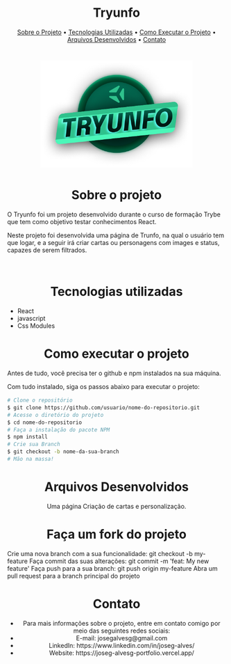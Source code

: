 <h1 align='center'>Tryunfo</h1>
 <p align="center">
  <a href="#sobre-o-projeto">Sobre o Projeto</a> •
  <a href="#tecnologias-utilizadas">Tecnologias Utilizadas</a> •
  <a href="#como-executar-o-projeto">Como Executar o Projeto</a> •
  <a href="#arquivos-desenvolvidos">Arquivos Desenvolvidos</a> •
  <a href="#contato">Contato</a>
</p>
<h1 align='center'>
  <img src='https://github.com/joseg-alvesg/project-tryunfo/blob/main/src/logo_tryunfo@2x.png?raw=true' width="350" heigth="350"/>
</h1>
<h1 align='center'>Sobre o projeto</h1>
<p>O Tryunfo foi um projeto desenvolvido durante o curso de formação Trybe que tem como objetivo testar conhecimentos React.</p>
<p>Neste projeto foi desenvolvida uma página de Trunfo, na qual o usuário tem que logar, e a seguir irá criar cartas ou personagens com images e status, capazes de serem filtrados.</p>
<br>
<h1 align='center'>Tecnologias utilizadas</h1>

<ul>
  <li>React</li>
  <li>javascript</li>
  <li>Css Modules</li>
</ul>

<h1 align='center'>Como executar o projeto</h1>
<p>Antes de tudo, você precisa ter o github e npm instalados na sua máquina.</p>
<p>Com tudo instalado, siga os passos abaixo para executar o projeto:</p>

```bash
# Clone o repositório
$ git clone https://github.com/usuario/nome-do-repositorio.git
# Acesse o diretório do projeto
$ cd nome-do-repositorio
# Faça a instalação do pacote NPM
$ npm install
# Crie sua Branch
$ git checkout -b nome-da-sua-branch
# Mão na massa!
```
<h1 align='center'>Arquivos Desenvolvidos</h1>
<p align='center'>Uma página Criação de cartas e personalização.
</p>
<h1 align='center'>Faça um fork do projeto</h1>
Crie uma nova branch com a sua funcionalidade: git checkout -b my-feature
Faça commit das suas alterações: git commit -m 'feat: My new feature'
Faça push para a sua branch: git push origin my-feature
Abra um pull request para a branch principal do projeto
<h1 align='center'>Contato</h1>
<ul> 
<li align='center'>Para mais informações sobre o projeto, entre em contato comigo por meio das seguintes redes sociais:</li>
<li align='center'>E-mail: josegalvesg@gmail.com</li>
<li align='center'>LinkedIn: https://www.linkedin.com/in/joseg-alves/</li>
<li align='center'>Website: https://joseg-alvesg-portfolio.vercel.app/</li>
</ul>
